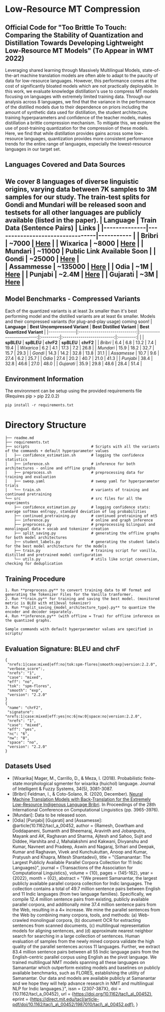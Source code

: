 # Low-Resource MT Compression

## Official Code for "Too Brittle To Touch: Comparing the Stability of Quantization and Distillation Towards Developing Lightweight Low-Resource MT Models" (To Appear in WMT 2022)

Leveraging shared learning through Massively Multilingual Models, state-of-the-art machine translation models are often able to adapt to the paucity of data for low-resource languages. However, this performance comes at the cost of significantly bloated models which are not practically deployable. In this work, we evaluate knowledge distillation's use to compress MT models focusing on languages with extremely limited training data. Through our analysis across 8 languages, we find that the variance in the performance of the distilled models due to their dependence on priors including the amount of synthetic data used for distillation, the student architecture, training hyperparameters and confidence of the teacher models, makes distillation a brittle compression mechanism. To mitigate this, we explore the use of post-training quantization for the compression of these models. Here, we find that while distillation provides gains across some low-resource languages, quantization provides more consistent performance trends for the entire range of languages, especially the lowest-resource languages in our target set.

## Languages Covered and Data Sources 
We cover 8 languages of diverse linguistic origins, varying data between 7K samples to 3M samples for our study. The train-test splits for Gondi and Mundari will be released soon and testsets for all other languages are publicly available (listed in the paper). 
| **Language** | **Train Data (Sentence Pairs)** | **Links**                                                |
|--------------|---------------------------------|-----------                                               |
| Bribri       | ~7000                           | [Here](https://github.com/AmericasNLP/americasnlp2021)   |
| Wixarica     | ~8000                           | [Here](https://github.com/AmericasNLP/americasnlp2021)   |
| Mundari      | ~11000                          | Public Link Available Soon                               |
| Gondi        | ~25000                          | [Here](http://cgnetswara.org/hindi-gondi-corpus.html)    |   
| Assammesse   | ~135000                         | [Here](https://ai4bharat.iitm.ac.in/samanantar)          |
| Odia         | ~1M                             | [Here](https://ai4bharat.iitm.ac.in/samanantar)          |
| Punjabi      | ~2.4M                           | [Here](https://ai4bharat.iitm.ac.in/samanantar)          |
| Gujarati     | ~3M                             | [Here](https://ai4bharat.iitm.ac.in/samanantar)          |
-------------------------------------------------------------------------------------------------------------

## Model Benchmarks - Compressed Variants 
Each of the quantized variants is at least 3x smaller than it's best performing model and the distilled variants are at least 6x smaller.  Models and their compressed variants (for plug-and-play usage) coming soon! 
| **Language** | **Best Uncompressed Variant** | **Best Distilled Variant**             | **Best Quantized Variant**             |
|--------------|:-----------------------------:|:--------------------------:|:---------:|:--------------------------:|:---------:|
|              |           **spBLEU**          |         **spBLEU**         | **chrF2** |         **spBLEU**         | **chrF2** |
| _Bribri_     |              6.4              |             6.8            |    13.2   |             7.4            |    19.4   |
| _Wixarica_   |              6.2              |             4.1            |    17.3   |             7.2            |    26.8   |
| _Mundari_    |              15.9             |            18.2            |    32.7   |            15.7            |    29.3   |
| _Gondi_      |              14.3             |            14.2            |    32.8   |            13.8            |    31.1   |
| _Assamesse_  |              10.7             |             9.6            |    27.4   |             6.2            |    25.7   |
| _Odia_       |              27.4             |            20.2            |    40.7   |            21.0            |    41.3   |
| _Punjabi_    |              38.4             |            32.8            |    46.6   |            27.0            |    48.0   |
| _Gujarati_   |              35.9             |            29.8            |    48.6   |            28.4            |    51.4   |

## Environment Information 
The environment can be setup using the provided requirements file (Requires pip > pip 22.0.2)
```
pip install -r requirements.txt 
```

# Directory Structure
```
├── readme.md
├── requirements.txt
├── scripts                            # Scripts with all the variants of the commands + default hyperparameter values
│   ├── confidence_estimation.sh       # logging the confidence statistics
│   ├── inference.sh                   # inference for both architectures - online and offline graphs 
│   ├── preprocess.sh                  # preprocessing data for training and evaluation
│   ├── sweep.yaml                     # sweep yaml for hyperparameter trials 
│   └── train.sh                       # variants of training and continued pretraining
└── src                                # src files for all the experiments 
    ├── confidence_estimation.py       # logging confidence stats: average softmax entropy, standard deviation of log probabilities
    ├── continued_pretraining.py       # continued pretraining of mt5
    ├── inference.py                   # online and graph inference
    ├── preprocess.py                  # preprocessing bilingual and monolingual data + vocab and tokenizer creation 
    ├── split_saving.py                # generating the offline graphs for both model architectures 
    ├── student_labels.py              # generating the student labels for the best model architecture for the models   
    ├── train.py                       # training script for vanilla, distilled and pretrained model configuration
    └── utils.py                       # utils like script conversion, checking for deduplication
```

## Training Procedure 
```
1. Run **preprocess.py** to convert training data to HF format and generating the Tokenizer Files for the Vanilla tranformer. 
2. Run **train.py** for training and saving the best model. (monitored metric is BLEU with mt13eval tokenizer)
3. Run **split_saving_{model_architecture_type}.py** to quantize the encoder and decoder separately. 
4. Run **inference.py** (with offline = True) for offline inference on the quantized graphs.  

Sample commands with default hyperparameter values are specified in scripts/
```


## Evaluation Signature: BLEU and chrF
```
{
 "nrefs:1|case:mixed|eff:no|tok:spm-flores|smooth:exp|version:2.2.0",
 "verbose_score":,
 "nrefs": "1",
 "case": "mixed",
 "eff": "no",
 "tok": "spm-flores",
 "smooth": "exp",
 "version": "2.2.0"
}
{
 "name": "chrF2",
 "signature": "nrefs:1|case:mixed|eff:yes|nc:6|nw:0|space:no|version:2.2.0",
 "nrefs": "1",
 "case": "mixed",
 "eff": "yes",
 "nc": "6",
 "nw": "0",
 "space": "no",
 "version": "2.2.0"
}
```

## Datasets Used 
 - [Wixarika]
    Mager, M., Carrillo, D., & Meza, I. (2018). Probabilistic finite-state morphological sgmenter for wixarika (huichol) language. Journal of Intelligent & Fuzzy Systems, 34(5), 3081-3087.
 - [Bribri]
    Feldman, I., & Coto-Solano, R. (2020, December). [Neural Machine Translation Models with Back-Translation for the Extremely Low-Resource Indigenous Language Bribri](https://www.aclweb.org/anthology/2020.coling-main.351.pdf). In Proceedings of the 28th International Conference on Computational Linguistics (pp. 3965-3976).
 - [Mundari]: Data to be released soon. 
 - [Odia] [Punjabi] [Gujarati] and [Assamesse]: @article{10.1162/tacl_a_00452,
    author = {Ramesh, Gowtham and Doddapaneni, Sumanth and Bheemaraj, Aravinth and Jobanputra, Mayank and AK, Raghavan and Sharma, Ajitesh and Sahoo, Sujit and Diddee, Harshita and J, Mahalakshmi and Kakwani, Divyanshu and Kumar, Navneet and Pradeep, Aswin and Nagaraj, Srihari and Deepak, Kumar and Raghavan, Vivek and Kunchukuttan, Anoop and Kumar, Pratyush and Khapra, Mitesh Shantadevi},
    title = "{Samanantar: The Largest Publicly Available Parallel Corpora Collection for 11 Indic Languages}",
    journal = {Transactions of the Association for Computational Linguistics},
    volume = {10},
    pages = {145-162},
    year = {2022},
    month = {02},
    abstract = "{We present Samanantar, the largest publicly available parallel corpora collection for Indic languages. The collection contains a total of 49.7 million sentence pairs between English and 11 Indic languages (from two language families). Specifically, we compile 12.4 million sentence pairs from existing, publicly available parallel corpora, and additionally mine 37.4 million sentence pairs from the Web, resulting in a 4× increase. We mine the parallel sentences from the Web by combining many corpora, tools, and methods: (a) Web-crawled monolingual corpora, (b) document OCR for extracting sentences from scanned documents, (c) multilingual representation models for aligning sentences, and (d) approximate nearest neighbor search for searching in a large collection of sentences. Human evaluation of samples from the newly mined corpora validate the high quality of the parallel sentences across 11 languages. Further, we extract 83.4 million sentence pairs between all 55 Indic language pairs from the English-centric parallel corpus using English as the pivot language. We trained multilingual NMT models spanning all these languages on Samanantar which outperform existing models and baselines on publicly available benchmarks, such as FLORES, establishing the utility of Samanantar. Our data and models are available publicly at Samanantar and we hope they will help advance research in NMT and multilingual NLP for Indic languages.}",
    issn = {2307-387X},
    doi = {10.1162/tacl_a_00452},
    url = {https://doi.org/10.1162/tacl\_a\_00452},
    eprint = {https://direct.mit.edu/tacl/article-pdf/doi/10.1162/tacl\_a\_00452/1987010/tacl\_a\_00452.pdf},
}


